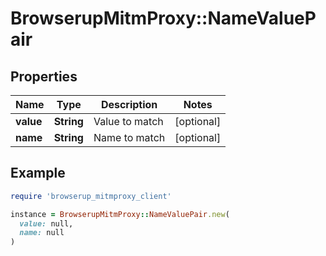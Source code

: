 # BrowserupMitmProxy::NameValuePair

## Properties

| Name | Type | Description | Notes |
| ---- | ---- | ----------- | ----- |
| **value** | **String** | Value to match | [optional] |
| **name** | **String** | Name to match | [optional] |

## Example

```ruby
require 'browserup_mitmproxy_client'

instance = BrowserupMitmProxy::NameValuePair.new(
  value: null,
  name: null
)
```

